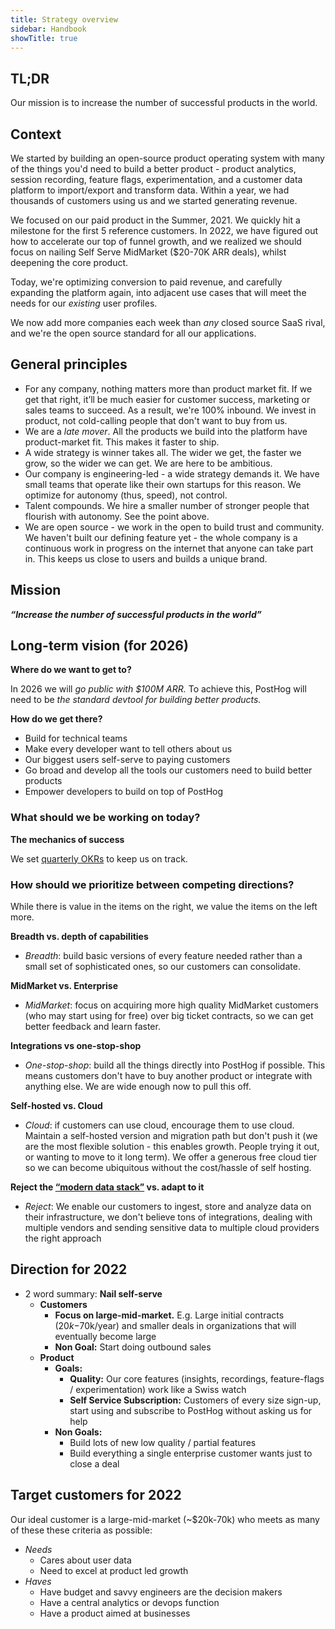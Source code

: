 ```yaml
---
title: Strategy overview
sidebar: Handbook
showTitle: true
---
```


## TL;DR
Our mission is to increase the number of successful products in the world.

## Context

We started by building an open-source product operating system with many of the things you'd need to build a better product - product analytics, session recording, feature flags, experimentation, and a customer data platform to import/export and transform data. Within a year, we had thousands of customers using us and we started generating revenue.

We focused on our paid product in the Summer, 2021. We quickly hit a milestone for the first 5 reference customers. In 2022, we have figured out how to accelerate our top of funnel growth, and we realized we should focus on nailing Self Serve MidMarket ($20-70K ARR deals), whilst deepening the core product.

Today, we're optimizing conversion to paid revenue, and carefully expanding the platform again, into adjacent use cases that will meet the needs for our _existing_ user profiles.

We now add more companies each week than _any_ closed source SaaS rival, and we're the open source standard for all our applications.

## General principles

* For any company, nothing matters more than product market fit. If we get that right, it’ll be much easier for customer success, marketing or sales teams to succeed. As a result, we're 100% inbound. We invest in product, not cold-calling people that don't want to buy from us.
* We are a _late mover_. All the products we build into the platform have product-market fit. This makes it faster to ship.
* A wide strategy is winner takes all. The wider we get, the faster we grow, so the wider we can get. We are here to be ambitious.
* Our company is engineering-led - a wide strategy demands it. We have small teams that operate like their own startups for this reason. We optimize for autonomy (thus, speed), not control.
* Talent compounds. We hire a smaller number of stronger people that flourish with autonomy. See the point above.
* We are open source - we work in the open to build trust and community. We haven't built our defining feature yet - the whole company is a continuous work in progress on the internet that anyone can take part in. This keeps us close to users and builds a unique brand.

## Mission

**_“Increase the number of successful products in the world”_**

## Long-term vision (for 2026)

**Where do we want to get to?**

In 2026 we will _go public with $100M ARR._ To achieve this, PostHog will need to be _the standard devtool for building better products._

**How do we get there?**

* Build for technical teams
* Make every developer want to tell others about us
* Our biggest users self-serve to paying customers 
* Go broad and develop all the tools our customers need to build better products
* Empower developers to build on top of PostHog

### What should we be working on today?

**The mechanics of success**

We set [quarterly OKRs](objectives) to keep us on track.

### How should we prioritize between competing directions?

While there is value in the items on the right, we value the items on the left more.

**Breadth vs. depth of capabilities**

* _Breadth_: build basic versions of every feature needed rather than a small set of sophisticated ones, so our customers can consolidate.

**MidMarket vs. Enterprise**

* _MidMarket_: focus on acquiring more high quality MidMarket customers (who may start using for free) over big ticket contracts, so we can get better feedback and learn faster.

**Integrations vs one-stop-shop**

* _One-stop-shop_: build all the things directly into PostHog if possible. This means customers don't have to buy another product or integrate with anything else. We are wide enough now to pull this off.

**Self-hosted vs. Cloud**

* _Cloud_: if customers can use cloud, encourage them to use cloud. Maintain a self-hosted version and migration path but don't push it (we are the most flexible solution - this enables growth. People trying it out, or wanting to move to it long term). We offer a generous free cloud tier so we can become ubiquitous without the cost/hassle of self hosting.

**Reject the [“modern data stack”](https://www.analytics8.com/blog/what-is-the-modern-data-stack-and-why-should-you-be-excited-about-it/) vs. adapt to it**

* _Reject_: We enable our customers to ingest, store and analyze data on their infrastructure, we don't believe tons of integrations, dealing with multiple vendors and sending sensitive data to multiple cloud providers the right approach

## Direction for 2022

 * 2 word summary: **Nail self-serve**
    * **Customers**
        * **Focus on large-mid-market.** E.g. Large initial contracts ($20k-$70k/year) and smaller deals in organizations that will eventually become large
        * **Non Goal:** Start doing outbound sales
    * **Product**
        * **Goals:**
            * **Quality:** Our core features (insights, recordings, feature-flags / experimentation) work like a Swiss watch
            * **Self Service Subscription:** Customers of every size sign-up, start using and subscribe to PostHog without asking us for help
        * **Non Goals:**
            * Build lots of new low quality / partial features
            * Build everything a single enterprise customer wants just to close a deal

## Target customers for 2022

Our ideal customer is a large-mid-market (~$20k-70k) who meets as many of these these criteria as possible:

* _Needs_
  * Cares about user data
  * Need to excel at product led growth
* _Haves_
  * Have budget and savvy engineers are the decision makers
  * Have a central analytics or devops function
  * Have a product aimed at businesses